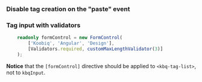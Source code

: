 ### Disable tag creation on the "paste" event

<!-- example(tags-input-onpaste-off) -->

### Tag input with validators

```ts
    readonly formControl = new FormControl(
        ['Koobiq', 'Angular', 'Design'],
        [Validators.required, customMaxLengthValidator(3)]
    );
```

**Notice** that the `[formControl]` directive should be applied to `<kbq-tag-list>`, not to `kbqInput`.

<!-- example(tag-input-with-form-control-validators) -->
